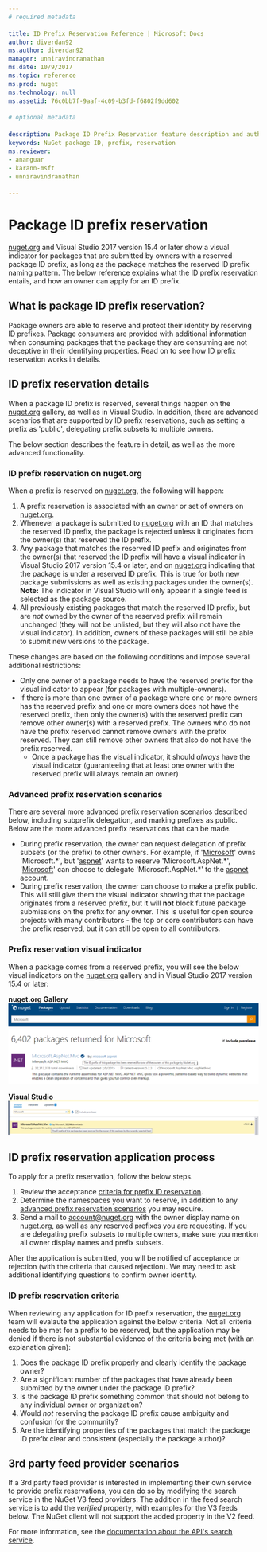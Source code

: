 ```yaml
---
# required metadata

title: ID Prefix Reservation Reference | Microsoft Docs
author: diverdan92
ms.author: diverdan92
manager: unniravindranathan
ms.date: 10/9/2017
ms.topic: reference
ms.prod: nuget
ms.technology: null
ms.assetid: 76c0bb7f-9aaf-4c09-b3fd-f6802f9dd602

# optional metadata

description: Package ID Prefix Reservation feature description and author guide.
keywords: NuGet package ID, prefix, reservation
ms.reviewer:
- ananguar
- karann-msft
- unniravindranathan

---
```


# Package ID prefix reservation
[nuget.org](https://www.nuget.org/) and Visual Studio 2017 version 15.4 or later show a visual indicator for packages that are submitted by owners with a reserved package ID prefix, as long as the package matches the reserved ID prefix naming pattern. The below reference explains what the ID prefix reservation entails, and how an owner can apply for an ID prefix.

## What is package ID prefix reservation?
Package owners are able to reserve and protect their identity by reserving ID prefixes. Package consumers are provided with additional information when consuming packages that the package they are consuming are not deceptive in their identifying properties. Read on to see how ID prefix reservation works in details.

## ID prefix reservation details 
When a package ID prefix is reserved, several things happen on the [nuget.org](https://www.nuget.org/) gallery, as well as in Visual Studio. In addition, there are advanced scenarios that are supported by ID prefix reservations, such as setting a prefix as 'public', delegating prefix subsets to multiple owners.

The below section describes the feature in detail, as well as the more advanced functionality.

### ID prefix reservation on nuget.org
When a prefix is reserved on [nuget.org](https://www.nuget.org/), the following will happen:
1. A prefix reservation is associated with an owner or set of owners on [nuget.org](https://www.nuget.org/). 
2. Whenever a package is submitted to [nuget.org](https://www.nuget.org/) with an ID that matches the reserved ID prefix, the package is rejected unless it originates from the owner(s) that reserved the ID prefix.
3. Any package that matches the reserved ID prefix and originates from the owner(s) that reserved the ID prefix will have a visual indicator in Visual Studio 2017 version 15.4 or later, and on [nuget.org](https://www.nuget.org/) indicating that the package is under a reserved ID prefix. This is true for both new package submissions as well as existing packages under the owner(s). **Note:** The indicator in Visual Studio will only appear if a single feed is selected as the package source. 
4. All previously existing packages that match the reserved ID prefix, but are *not* owned by the owner of the reserved prefix will remain unchanged (they will not be unlisted, but they will also not have the visual indicator). In addition, owners of these packages will still be able to submit new versions to the package.

These changes are based on the following conditions and impose several additional restrictions:
* Only one owner of a package needs to have the reserved prefix for the visual indicator to appear (for packages with multiple-owners).
* If there is more than one owner of a package where one or more owners has the reserved prefix and one or more owners does not have the reserved prefix, then only the owner(s) with the reserved prefix can remove other owner(s) with a reserved prefix. The owners who do not have the prefix reserved cannot remove owners with the prefix reserved. They can still remove other owners that also do not have the prefix reserved.
  * Once a package has the visual indicator, it should *always* have the visual indicator (guaranteeing that at least one owner with the reserved prefix will always remain an owner)

### Advanced prefix reservation scenarios
There are several more advanced prefix reservation scenarios described below, including subprefix delegation, and marking prefixes as public. Below are the more advanced prefix reservations that can be made. 

* During prefix reservation, the owner can request delegation of prefix subsets (or the prefix) to other owners. For example, if '[Microsoft](https://www.nuget.org/profiles/microsoft)' owns 'Microsoft.\*', but '[aspnet](https://www.nuget.org/profiles/aspnet)' wants to reserve 'Microsoft.AspNet.\*', '[Microsoft](https://www.nuget.org/profiles/microsoft)' can choose to delegate 'Microsoft.AspNet.\*' to the [aspnet](https://www.nuget.org/profiles/aspnet) account.
*  During prefix reservation, the owner can choose to make a prefix public. This will still give them the visual indicator showing that the package originates from a reserved prefix, but it will **not** block future package submissions on the prefix for any owner. This is useful for open source projects with many contributors - the top or core contributors can have the prefix reserved, but it can still be open to all contributors. 

### Prefix reservation visual indicator
When a package comes from a reserved prefix, you will see the below visual indicators on the [nuget.org](https://www.nuget.org/) gallery and in Visual Studio 2017 version 15.4 or later:

**nuget.org Gallery**
![nuget.org Gallery](media/nuget-gallery-reserved-prefix.png)

**Visual Studio**
![Visual Studio](media/visual-studio-reserved-prefix.png)

## ID prefix reservation application process
To apply for a prefix reservation, follow the below steps. 
1. Review the acceptance [criteria for prefix ID reservation](#id-prefix-reservation-criteria).
2. Determine the namespaces you want to reserve, in addition to any [advanced prefix reservation scenarios](#advanced-prefix-reservation-scenarios) you may require.
3. Send a mail to [account@nuget.org](mailto:account@nuget.org) with the owner display name on [nuget.org](https://www.nuget.org/), as well as any reserved prefixes you are requesting. If you are delegating prefix subsets to multiple owners, make sure you mention all owner display names and prefix subsets.

After the application is submitted, you will be notified of acceptance or rejection (with the criteria that caused rejection). We may need to ask additional identifying questions to confirm owner identity. 

### ID prefix reservation criteria
When reviewing any application for ID prefix reservation, the [nuget.org](https://www.nuget.org/) team will evalaute the application against the below criteria. Not all criteria needs to be met for a prefix to be reserved, but the application may be denied if there is not substantial evidence of the criteria being met (with an explanation given):
1. Does the package ID prefix properly and clearly identify the package owner?
2. Are a significant number of the packages that have already been submitted by the owner under the package ID prefix?
3. Is the package ID prefix something common that should not belong to any individual owner or organization?
4. Would *not* reserving the package ID prefix cause ambiguity and confusion for the community?
5. Are the identifying properties of the packages that match the package ID prefix clear and consistent (especially the package author)?

## 3rd party feed provider scenarios
If a 3rd party feed provider is interested in implementing their own service to provide prefix reservations, you can do so by modifying the search service in the NuGet V3 feed providers. The addition in the feed search service is to add the *verified* property, with examples for the V3 feeds below. The NuGet client will not support the added property in the V2 feed.

For more information, see the [documentation about the API's search service](../api/search-query-service-resource.md).
